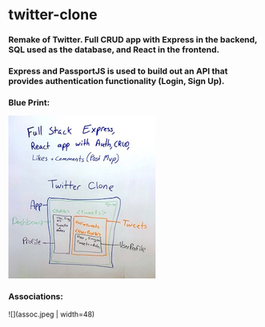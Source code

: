 # twitter-clone
### Remake of Twitter. Full CRUD app with Express in the backend, SQL used as the database, and React in the frontend.
### Express and PassportJS is used to build out an API that provides authentication functionality (Login, Sign Up).

### Blue Print:             
![](blueprint.jpeg)  

### Associations:
![](assoc.jpeg | width=48)



